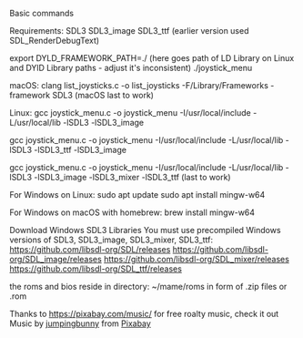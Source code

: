 Basic commands

Requirements:
SDL3
SDL3_image
SDL3_ttf (earlier version used SDL_RenderDebugText)

export DYLD_FRAMEWORK_PATH=./ (here goes path of LD Library on Linux and DYlD Library paths - adjust it's inconsistent)
./joystick_menu

macOS:
clang list_joysticks.c -o list_joysticks -F/Library/Frameworks -framework SDL3 (macOS last to work)

Linux:
gcc joystick_menu.c -o joystick_menu -I/usr/local/include -L/usr/local/lib -lSDL3 -lSDL3_image

gcc joystick_menu.c -o joystick_menu -I/usr/local/include -L/usr/local/lib -lSDL3 -lSDL3_ttf -lSDL3_image

gcc joystick_menu.c -o joystick_menu -I/usr/local/include -L/usr/local/lib -lSDL3 -lSDL3_image -lSDL3_mixer -lSDL3_ttf (last to work)

For Windows on Linux:
sudo apt update
sudo apt install mingw-w64

For Windows on macOS with homebrew:
brew install mingw-w64

Download Windows SDL3 Libraries
You must use precompiled Windows versions of SDL3, SDL3_image, SDL3_mixer, SDL3_ttf:
https://github.com/libsdl-org/SDL/releases
https://github.com/libsdl-org/SDL_image/releases
https://github.com/libsdl-org/SDL_mixer/releases
https://github.com/libsdl-org/SDL_ttf/releases

the roms and bios reside in directory:
~/mame/roms in form of .zip files or .rom

Thanks to https://pixabay.com/music/ for free roalty music, check it out
Music by <a href="https://pixabay.com/users/jumpingbunny-47869633/?utm_source=link-attribution&utm_medium=referral&utm_campaign=music&utm_content=359782">jumpingbunny</a> from <a href="https://pixabay.com/music//?utm_source=link-attribution&utm_medium=referral&utm_campaign=music&utm_content=359782">Pixabay</a>
